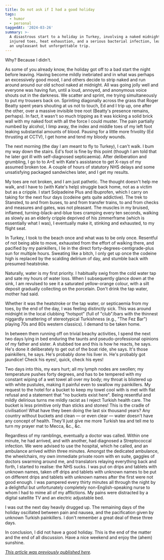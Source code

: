```yaml
---
title: Do not ask if I had a good holiday
tags:
  - humor
  - personal
taggedAt: '2024-03-26'
summary: >-
  A disastrous start to a holiday in Turkey, involving a naked midnight run,
  injured toes, heat exhaustion, and a serious bacterial infection, leading to
  an unpleasant but unforgettable trip.
---
```


Why? Because I didn't.

As some of you already know,
the holiday got off to a bad start the night before leaving.
Having become mildly inebriated and in what was perhaps an excessively good mood,
I and others decide to strip naked and run around around our old school naked at midnight.
All was going jolly well and everyone was having fun,
until a loud, annoyed, and anonymous voice shouts out in the darkness.
We scatter and sprint, me trying simultaneously to put my trousers back on.
Sprinting diagonally across the grass that Roger Beatty spent years shouting at us not to touch,
Ed and I trip up, one after the other,
over a massive invisible tree root (Beatty's presence remains, perhaps).
In fact, it wasn't so much tripping
as it was kicking a solid brick wall
with my naked foot
with all the force I could muster.
The pain partially numbed by alcohol,
I limp away,
the index and middle toes of my left foot leaking substantial amounts of blood.
Pausing for a little more frivolity (Ed thrusting at CCTV),
I get home and tend my bloody wounds.

The next morning (the day I am meant to fly to Turkey), I can't walk.
I bum my way down the stairs.
Ed's foot is fine by this point
(though I am told that he later got ill with self-diagnosed septicaemia).
After deliberation and grumbling,
I go to to A+E with Kate's assistance to get X-rays of my assumed broken toe.
A couple of hours of statutory NHS delays and some unsatisfying packaged sandwiches later,
and I get my results.

My toes are not broken, and I am just pathetic.
The thought doesn't help me walk,
and I have to (with Kate's help) struggle back home,
not as a victim but as a cripple.
I start Solpadeine Plus and Ibuprofen,
which I carry on taking for the next four days
(codeine gets quite addictive).
The trek to Stansted,
to and from buses,
to and from transfer trains,
to and from checks and measures and gates,
was not pleasant.
The muscles in my bruised, inflamed, turning-black-and-blue toes cramping every ten seconds,
walking as slowly as an elderly cripple deprived of his zimmerframe (which is essentially what I was),
I eventually make it, stinking and exhausted, to my flight seat.

In Turkey, I took to the beach once and what was to be only once.
Resentful of not being able to move,
exhausted from the effort of walking there,
and pacified by my painkillers,
I lie in the direct forty-degrees-centigrade-plus sun for multiple hours.
Sweating like a bitch,
I only get up once the codeine high is replaced by the scalding delirium of day,
and stumble back with presumed heatstroke.

Naturally, water is my first priority.
I habitually swig from the cold water tap and sate my hours of water loss.
When I subsequently glance down at the sink,
I am revulsed to see it a saturated yellow-orange colour,
with a silt deposit gradually collecting on the porcelain.
Don't drink the tap water, mother had said.

Whether it was the heatstroke or the tap water, or septicaemia from my toes,
by the end of the day, I was feeling distinctly sick.
This was around midnight in the local clubbing "hotspot"
(full of "club"/bars with the thinnest niggardly smattering of stereotypical Turkishness
(e.g., "The Fez Bar") playing 70s and 80s western classics).
I demand to be taken home.

In between them running off on trivial beachy activities,
I spend the next two days lying in bed
enduring the taunts and pseudo-professional opinions of my father and sister.
A stubbed toe and this is how he reacts, he says.
He's done it deliberately to get out of the boat ride, she says.
It's those painkillers, he says.
He's probably done his liver in.
He's probably got jaundice!
Check his eyes!, quick, check his eyes!

Two days into this, my ears hurt;
all my lymph nodes are swollen;
my temperature pushes forty degrees,
and has to be tempered with my constant wiping of a wet towel all over my body;
my throat is blistered up with white pustules,
making it painful even to swallow my painkillers.
My request to the hotel for a bucket to keep my towel cool with
is met with flat refusal and a statement that "no buckets exist here".
Being resentful and mildly delirious turns me mildly racist as I reject Turkish health care.
The bucket is less primitive only than sticks and stones!
This is the cradle of civilisation!
What have they been doing the last six thousand years?
Any country without buckets and clean — or even clear — water doesn't have any concept of health.
They'll just give me more Turkish tea and tell me to turn my prayer mat to Mecca, &c., &c.

Regardless of my ramblings, eventually a doctor was called.
Within one minute, he had arrived, and with another, had diagnosed a Streptococcal infection.
We were advised to use the hospital, which he called, and an ambulance arrived within three minutes.
Amongst the dedicated ambulance,
the wheelchairs,
my own immediate private room with en suite,
gaggles of doctors swarming around me,
and translators relaying everything back and forth,
I started to realise:
the NHS sucks.
I was put on drips and tablets with unknown names,
taken off drips and tablets with unknown names
to be put on different drips and tablets with unknown names
after the first were not good enough.
I was pampered every thirty minutes all through the night
by a delightful but unfortunately completely non-English-speaking nurse
to whom I had to mime all of my afflictions.
My pains were distracted by a digital satellite TV and an electric adjustable bed.

I was out the next day heavily drugged up.
The remaining days of the holiday oscillated between pain and nausea,
and the pacification given by unknown Turkish painkillers.
I don't remember a great deal of these three days.

In conclusion, I did not have a good holiday.
This is the end of the matter and the end of all discussion.
Have a nice weekend and enjoy the (ahem) sunshine.

_[This article was previously published here](https://www.facebook.com/notes/james-harrison-fisher/do-not-ask-if-i-had-a-good-holiday/3305580771/)._
